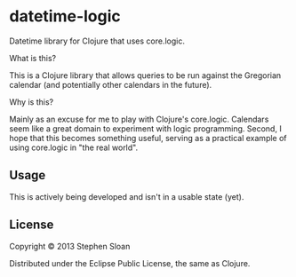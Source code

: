 # datetime-logic

Datetime library for Clojure that uses core.logic.

What is this?

This is a Clojure library that allows queries to be run against the Gregorian calendar (and potentially other calendars in the future).

Why is this?

Mainly as an excuse for me to play with Clojure's core.logic.  Calendars seem like a great domain to experiment with logic programming.  Second, I hope that this becomes something useful, serving as a practical example of using core.logic in "the real world".

## Usage

This is actively being developed and isn't in a usable state (yet).

## License

Copyright © 2013 Stephen Sloan

Distributed under the Eclipse Public License, the same as Clojure.
